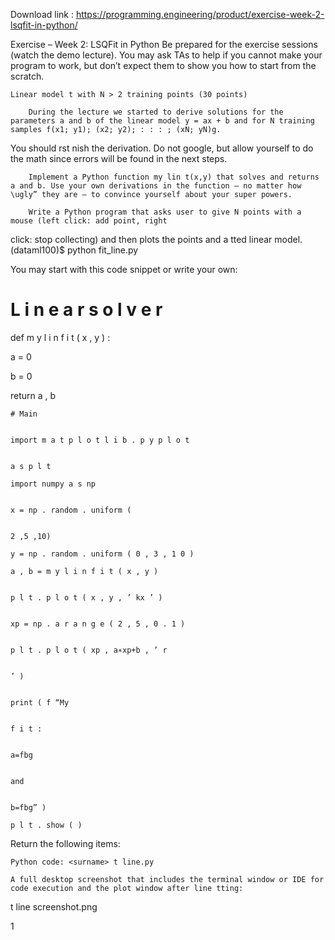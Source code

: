 Download link : https://programming.engineering/product/exercise-week-2-lsqfit-in-python/

Exercise – Week 2: LSQFit in Python
Be prepared for the exercise sessions (watch the demo lecture). You may ask TAs to help if you cannot make your program to work, but don’t expect them to show you how to start from the scratch.

    Linear model t with N > 2 training points (30 points)

        During the lecture we started to derive solutions for the parameters a and b of the linear model y = ax + b and for N training samples f(x1; y1); (x2; y2); : : : ; (xN; yN)g.

You should rst nish the derivation. Do not google, but allow yourself to do the math since errors will be found in the next steps.

        Implement a Python function my lin t(x,y) that solves and returns a and b. Use your own derivations in the function – no matter how \ugly” they are – to convince yourself about your super powers.

        Write a Python program that asks user to give N points with a mouse (left click: add point, right

click: stop collecting) and then plots the points and a tted linear model. (dataml100)$ python fit_line.py

You may start with this code snippet or write your own:

# L i n e a r s o l v e r

def m y l i n f i t ( x , y ) :

a = 0

b = 0

return a , b

    # Main
    				

    import m a t p l o t l i b . p y p l o t
    	

    a s p l t

    import numpy a s np
    				

    x = np . random . uniform (
    	

    2 ,5 ,10)

    y = np . random . uniform ( 0 , 3 , 1 0 )

    a , b = m y l i n f i t ( x , y )
    				

    p l t . p l o t ( x , y , ’ kx ’ )
    				

    xp = np . a r a n g e ( 2 , 5 , 0 . 1 )
    			

    p l t . p l o t ( xp , a∗xp+b , ’ r
    	

    ’ )
    			

    print ( f “My
    		

    f i t :
    		

    a=fbg
    		

    and
    			

    b=fbg” )

    p l t . show ( )
    				

Return the following items:

    Python code: <surname> t line.py

    A full desktop screenshot that includes the terminal window or IDE for code execution and the plot window after line tting:

<surname> t line screenshot.png

1
